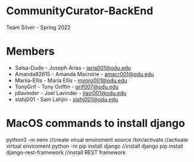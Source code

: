 # CommunityCurator-BackEnd

Team Silver - Spring 2022

# Members

  - Salsa-Dude - Joseph Arias - jaria001@odu.edu
  - Amanda82615 - Amanda Macrorie - amacr001@odu.edu
  - Mariia-Ellis - Maria Ellis - mvoro001@odu.edu
  - TonyGrif - Tony Griffin - grif007@odu.edu
  - jdlavinder - Joel Lavinder - jlavi001@odu.edu
  - slahj001 - Sam Lahjiri - slahj001@odu.edu

# MacOS commands to install django
python3 -m venv <name>              //create virual enviroment
source <name>/bin/activate           //activate virtual enviroment
python -m pip install django         //install django
pip install django-rest-framework    //install REST framework

